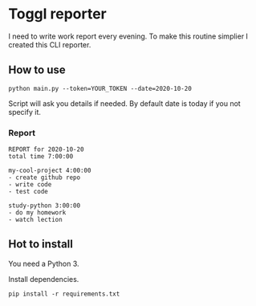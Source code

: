 # Toggl reporter

I need to write work report every evening. To make this routine simplier I created this CLI reporter.

## How to use

```shell
python main.py --token=YOUR_TOKEN --date=2020-10-20
```

Script will ask you details if needed. By default date is today if you not specify it.

### Report

```text
REPORT for 2020-10-20
total time 7:00:00

my-cool-project 4:00:00
- create github repo
- write code
- test code

study-python 3:00:00
- do my homework
- watch lection
```

## Hot to install

You need a Python 3.

Install dependencies.

```shell
pip install -r requirements.txt
```
